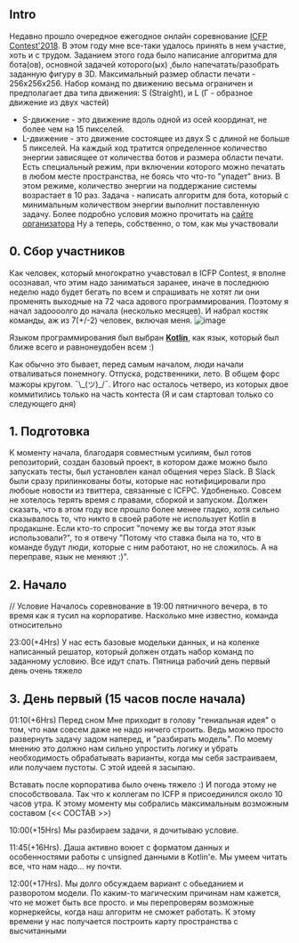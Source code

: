## Intro
Недавно прошло очередное ежегодное онлайн соревнование [ICFP Contest'2018](https://icfpcontest2018.github.io/). В этом году мне все-таки удалось принять в нем участие, хоть и с трудом. Заданием этого года было написание алгоритма для бота(ов), основной задачей которого(ых) ,было напечатать/разобрать заданную фигуру в 3D. Максимальный размер области печати - 256х256х256. Набор команд по движению весьма ограничен и предполагает два типа движения: S (Straight), и L (Г - образное движение из двух частей) 
- S-движение  - это движение вдоль одной из осей координат, не более чем на 15 пикселей. 
- L-движение  - это движение состоящее из двух S с длиной не больше 5 пикселей.
На каждый ход тратится определенное количество энергии зависящее от количества ботов и размера области печати. Есть специальный режим, при включении которого можно печатать в любом месте пространства, не боясь что что-то "упадет" вниз. В этом режиме, количество энергии на поддержание системы возрастает в 10 раз. Задача - написать алгоритм для бота, который с минимальным количеством энергии выполнит поставленную задачу. Более подробно условия можно прочитать на [сайте организатора](https://icfpcontest2018.github.io/full/task-description.html)
Ну а теперь, собственно, о том, как мы участвовали<cut />

## 0. Сбор участников

Как человек, который многократно учавстовал в ICFP Contest, я вполне осознавал, что этим надо заниматься заранее, иначе в последнюю неделю надо будет бегать по всем и спрашивать не хотят ли они променять выходные на 72 часа адового программирования. Поэтому я начал задоооолго до начала (несколько месяцев). И набрал костяк команды, аж из 7(+/-2) человек, включая меня.
![image](https://user-images.githubusercontent.com/119268/43283579-f6430650-9121-11e8-8281-6b58f088e026.png)

Языком программирования был выбран [**Kotlin**](https://kotlinlang.org/), как язык, который был ближе всего и равнонеудобен всем :)

Как обычно это бывает, перед самым началом, люди начали отваливаться понемногу. Отпуска, родственники, лето. В общем форс мажоры кругом. ¯\\_(ツ)\_/¯. 
Итого нас осталось четверо, из которых двое коммитились только на часть контеста (Я и сам стартовал только со следующего дня)

## 1. Подготовка
К моменту начала, благодаря совместным усилиям, был готов репозиторий, создан базовый проект, в котором даже можно было запускать тесты, был установлен канал общения через Slack. В Slack были сразу прилинкованы боты, которые нас нотифицировали про любоые новости из твиттера, связанные с ICFPC. Удобненько. 
Совсем не хотелось терять время с правами, сборкой и запуском. Должен сказать, что в этом году все прошло более менее гладко, хотя сильно сказывалось то, что никто в своей работе не использует Kotlin в продакшне. Если кто-то спросит "почему же вы тогда этот язык использовали?", то я отвечу "Потому что ставка была на то, что в команде будут люди, которые с ним работают, но не сложилось. А на переправе, язык не меняют :)".

## 2. Начало
// Условие
Началось соревнование в 19:00 пятничного вечера, в то время как я тусил на корпоративе. Насколько мне известно, команда относительно 

23:00(+4Hrs) У нас есть базовые модельки данных, и на коленке написанный решатор, который должен отдать набор команд по заданному условию. Все идут спать. Пятница рабочий день первый день очень тяжело

## 3. День первый (15 часов после начала)
01:10(+6Hrs) Перед сном Мне приходит в голову "гениальная идея" о том, что нам совсем даже не надо ничего строить. Ведь можно просто развернуть задачу задом наперед, и "разбирать модель". По моему мнению это должно нам сильно упростить логику и убрать необходимость обрабатывать варианты, когда мы себя застраиваем, или получаем пустоты. С этой идеей я засыпаю.

Вставать после корпоратива было очень тяжело :) И погода этому не способствовала. Так что к коллегам по ICFP я присоединился около 10 часов утра. К этому моменту мы собрались максимальным возможным составом (<< СОСТАВ >>)

10:00(+15Hrs) Мы разбираем задачи, я дочитываю условие. 

11:45(+16Hrs). Даша активно воюет с форматом данных и особенностями работы с unsigned данными в Kotlin'е. Мы умеем читать все, что нам надо... ну почти.

12:00(+17Hrs). Мы долго обсуждаем вариант с обьеданием и разворотом модели. По каким-то магическим причинам нам кажется, что не может быть все просто. и мы перепроверям возможные корнеркейсы, когда наш алгоритм не сможет работать. К этому времени у нас получается построить карту пространства с высчитанными 


